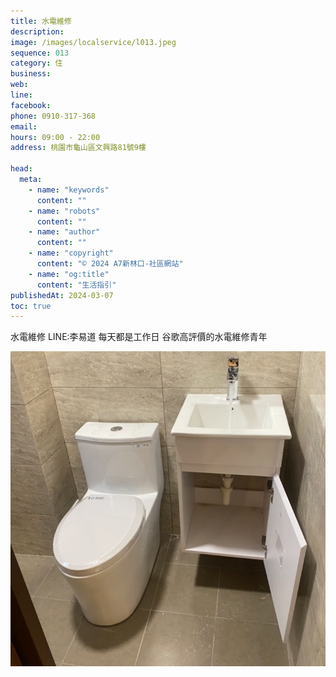 ```yaml
---
title: 水電維修
description:
image: /images/localservice/l013.jpeg
sequence: 013
category: 住
business:
web:
line:
facebook:
phone: 0910-317-368
email:
hours: 09:00 - 22:00
address: 桃園市龜山區文興路81號9樓

head:
  meta:
    - name: "keywords"
      content: ""
    - name: "robots"
      content: ""
    - name: "author"
      content: ""
    - name: "copyright"
      content: "© 2024 A7新林口-社區網站"
    - name: "og:title"
      content: "生活指引"
publishedAt: 2024-03-07
toc: true
---
```


水電維修 LINE:李易道 每天都是工作日 谷歌高評價的水電維修青年

![l013-1.jpeg](/images/localservice/l013-1.jpeg)
